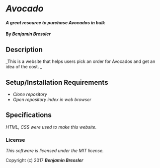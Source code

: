 # _Avocado_

#### _A great resource to purchase Avocados in bulk_

#### By _**Benjamin Bressler**_

## Description
_This is a website that helps users pick an order for Avocados and
get an idea of the cost. _

## Setup/Installation Requirements

* _Clone repository_
* _Open repository index in web browser_


## Specifications



_HTML, CSS were used to make this website._

### License

*This software is licensed under the MIT license.*

Copyright (c) 2017 **_Benjamin Bressler_**
